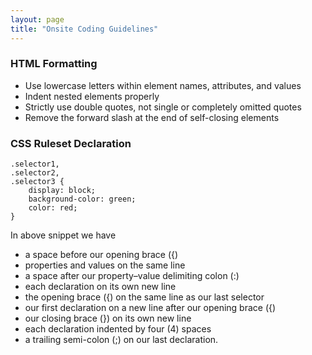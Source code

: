 ```yaml
---
layout: page
title: "Onsite Coding Guidelines"
---
```


### HTML Formatting

* Use lowercase letters within element names, attributes, and values
* Indent nested elements properly
* Strictly use double quotes, not single or completely omitted quotes
* Remove the forward slash at the end of self-closing elements


### CSS Ruleset Declaration

	.selector1, 
	.selector2,
	.selector3 {
	    display: block;
	    background-color: green;
	    color: red;
	}

In above snippet we have

* a space before our opening brace ({)
* properties and values on the same line
* a space after our property–value delimiting colon (:)
* each declaration on its own new line
* the opening brace ({) on the same line as our last selector
* our first declaration on a new line after our opening brace ({)
* our closing brace (}) on its own new line
* each declaration indented by four (4) spaces
* a trailing semi-colon (;) on our last declaration. 
